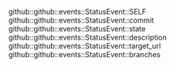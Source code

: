 github::github::events::StatusEvent::SELF
github::github::events::StatusEvent::commit
github::github::events::StatusEvent::state
github::github::events::StatusEvent::description
github::github::events::StatusEvent::target_url
github::github::events::StatusEvent::branches